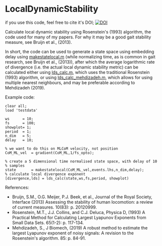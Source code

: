 # LocalDynamicStability
if you use this code, feel free to cite it's DOI; [![DOI](https://zenodo.org/badge/85585950.svg)](https://zenodo.org/badge/latestdoi/85585950)

Calculate local dynamic stability using Rosenstein's (1993) algorithm, the code used for many of my papers. For why it may be a good gait stability measure, see Bruijn et al., (2013).

In short, the code can be used to generate a state space using embedding delay using [makestatelocal.m](https://github.com/SjoerdBruijn/LocalDynamicStability/blob/master/makestatelocal.m) (while normalizing time, as is common in gait research, see Bruijn et al., (2013)), after which the average logarithmic rate of divergence (i.e. the actual local dynamic stability metric) can be calculated either using [lds_calc.m](https://github.com/SjoerdBruijn/LocalDynamicStability/blob/master/lds_calc.m), which uses the traditional Rosenstein (1993) algorithm, or using [lds_calc_mehdizadeh.m](https://github.com/SjoerdBruijn/LocalDynamicStability/blob/master/lds_calc_mehdizadeh.m), which allows for using multiple nearest neighbours, and may be preferable according to Mehdizadeh (2019).

Example code:
```
clear all;
load 'testdata'

ws      = 10;
fs      = 100;
showplot= 1;
period  = 1;
n_dim   = 5;
delay   = 10;

% we want to do this on MLCoM velocity, not position
CoM_ML_vel  = gradient(CoM_ML,1/fs_opto);

% create a 5 dimensional time normalised state space, with delay of 10
% samples
state       = makestatelocal(CoM_ML_vel,events.lhs,n_dim,delay);
% calculate local divergence exponent
[divergence,lds] = lds_calc(state,ws,fs,period, showplot)
```
References:
  - Bruijn, S.M., O.G. Meijer, P.J. Beek, et al., Journal of the Royal Society, Interface (2013) Assessing the stability of human locomotion: a review of current measures. 10(83): p. 20120999.
  - Rosenstein, M.T., J.J. Collins, and C.J. Deluca, Physica D, (1993) A Practical Method for Calculating Largest Lyapunov Exponents from Small Data Sets. 65(1-2): p. 117-134.
  - Mehdizadeh, S., J Biomech, (2019) A robust method to estimate the largest Lyapunov exponent of noisy signals: A revision to the Rosenstein's algorithm. 85: p. 84-91.
